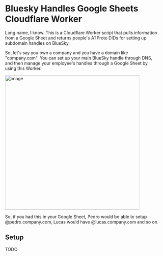 # Bluesky Handles Google Sheets Cloudflare Worker

Long name, I know. This is a Cloudflare Worker script that pulls information from a Google Sheet and returns people's ATProto DIDs for setting up subdomain handles on BlueSky.

So, let's say you own a company and you have a domain like "company.com". You can set up your main BlueSky handle through DNS, and then manage your employee's handles through a Google Sheet by using this Worker. 

<img width="437" alt="image" src="https://github.com/user-attachments/assets/8ae7be81-bbf9-47be-aef1-ca5d84fbfaaa">

So, if you had this in your Google Sheet, Pedro would be able to setup @pedro.company.com, Lucas would have @lucas.company.com and so on.

## Setup

TODO

